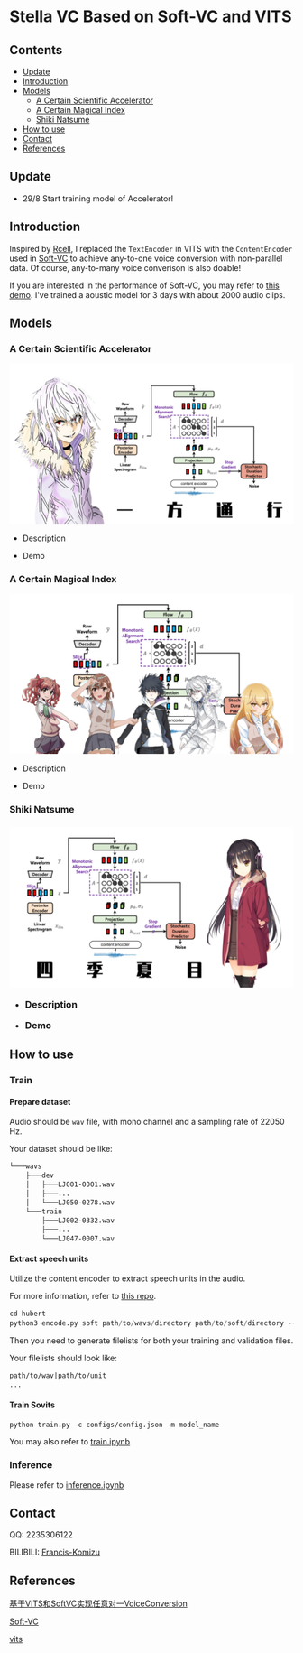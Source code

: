 <h1>Stella VC Based on Soft-VC and VITS</h1>

<h2>Contents</h2>

- [Update](#Update)
- [Introduction](#Introduction)
- [Models](#Models)
  - [A Certain Scientific Accelerator](#Accelerator)
  - [A Certain Magical Index](#Index)
  - [Shiki Natsume](#Natsume)
- [How to use](#Usage)
- [Contact](#Contact)
- [References](#References)

<h2 id="Update">Update</h2>

- 29/8 Start training model of Accelerator!

<h2 id="Introduction">Introduction</h2>

Inspired by [Rcell](https://space.bilibili.com/343303724/?spm_id_from=333.999.0.0), I replaced the `TextEncoder` in VITS with the `ContentEncoder` used in [Soft-VC](https://github.com/bshall/soft-vc) to achieve any-to-one voice conversion with non-parallel data. Of course, any-to-many voice converison is also doable!

If you are interested in the performance of Soft-VC, you may refer to [this demo](https://colab.research.google.com/drive/11L10uz2VsF3_YCanXKYiA3mo9eMW4ueL?usp=sharing). I've trained a aoustic model for
3 days with about 2000 audio clips. 

<h2 id="Models">Models</h2>

<h3 id="Accelerator">A Certain Scientific Accelerator</h3>

![accelerator](assets/cover4.png)

- Description

- Demo

<h3 id="Index">A Certain Magical Index</h3>

![index](assets/cover3.png)

- Description

- Demo

<h3 id="Natsume">Shiki Natsume<h3>

![natsume](assets/cover2.png)

- Description

- Demo

<h2 id="Usage">How to use</h2>

### Train

#### Prepare dataset

Audio should be `wav` file, with mono channel and a sampling rate of 22050 Hz. 

Your dataset should be like:

```
└───wavs
    ├───dev
    │   ├───LJ001-0001.wav
    │   ├───...
    │   └───LJ050-0278.wav
    └───train
        ├───LJ002-0332.wav
        ├───...
        └───LJ047-0007.wav
```

#### Extract speech units

Utilize the content encoder to extract speech units in the audio.

For more information, refer to [this repo](https://github.com/bshall/acoustic-model).

```python
cd hubert
python3 encode.py soft path/to/wavs/directory path/to/soft/directory --extension .wav
```
Then you need to generate filelists for both your training and validation files. 

Your filelists should look like:

```
path/to/wav|path/to/unit
...
```

#### Train Sovits

```
python train.py -c configs/config.json -m model_name
```

You may also refer to [train.ipynb](train.ipynb)

### Inference

Please refer to [inference.ipynb](inference.ipynb)

<h2 id="Contact">Contact</h2>

QQ: 2235306122

BILIBILI: [Francis-Komizu](https://space.bilibili.com/636704927)

<h2 id="References">References</h2>

[基于VITS和SoftVC实现任意对一VoiceConversion](https://www.bilibili.com/video/BV1S14y1x78X?share_source=copy_web&vd_source=630b87174c967a898cae3765fba3bfa8)

[Soft-VC](https://github.com/bshall/soft-vc)

[vits](https://github.com/jaywalnut310/vits)
